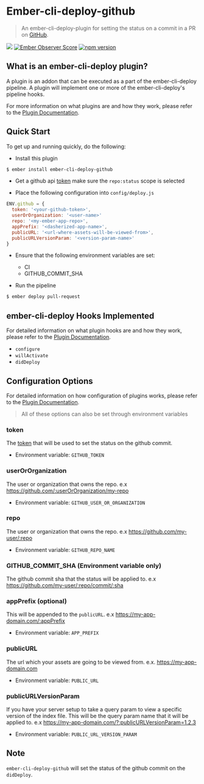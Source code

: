 # Ember-cli-deploy-github

> An ember-cli-deploy-plugin for setting the status on a commit in a PR on [GitHub](https://github.com/).

[![](https://ember-cli-deploy.github.io/ember-cli-deploy-version-badges/plugins/ember-cli-deploy-github.svg)](http://ember-cli-deploy.github.io/ember-cli-deploy-version-badges/)
[![Ember Observer Score](http://emberobserver.com/badges/ember-cli-deploy-github.svg)](http://emberobserver.com/addons/ember-cli-deploy-github)
[![npm version](https://badge.fury.io/js/ember-cli-deploy-github.svg)](https://badge.fury.io/js/ember-cli-deploy-github)

## What is an ember-cli-deploy plugin?

A plugin is an addon that can be executed as a part of the ember-cli-deploy pipeline. A plugin will implement one or more of the ember-cli-deploy's pipeline hooks.

For more information on what plugins are and how they work, please refer to the [Plugin Documentation][2].

## Quick Start

To get up and running quickly, do the following:

- Install this plugin

```bash
$ ember install ember-cli-deploy-github
```

- Get a github api [token](https://github.com/settings/tokens) make sure the `repo:status` scope is selected

- Place the following configuration into `config/deploy.js`

```javascript
ENV.github = {
  token: '<your-github-token>',
  userOrOrganization: '<user-name>'
  repo: '<my-ember-app-repo>',
  appPrefix: '<dasherized-app-name>',
  publicURL: '<url-where-assets-will-be-viewed-from>',
  publicURLVersionParam: '<version-param-name>'
}
```

- Ensure that the following environment variables are set:
  - CI
  - GITHUB_COMMIT_SHA

- Run the pipeline

```bash
$ ember deploy pull-request
```

## ember-cli-deploy Hooks Implemented

For detailed information on what plugin hooks are and how they work, please refer to the [Plugin Documentation][2].

- `configure`
- `willActivate`
- `didDeploy`

## Configuration Options

For detailed information on how configuration of plugins works, please refer to the [Plugin Documentation][2].

> All of these options can also be set through environment variables

### token 

The [token](https://github.com/settings/tokens) that will be used to set the status on the github commit.
 
- Environment variable: `GITHUB_TOKEN`

### userOrOrganization

The user or organization that owns the repo. e.x https://github.com/:userOrOrganization/my-repo
 
- Environment variable: `GITHUB_USER_OR_ORGANIZATION`

### repo

The user or organization that owns the repo. e.x https://github.com/my-user/:repo
 
- Environment variable: `GITHUB_REPO_NAME`

### GITHUB_COMMIT_SHA (Environment variable only)

The github commit sha that the status will be applied to. e.x https://github.com/my-user/:repo/commit/:sha

### appPrefix (optional)

This will be appended to the `publicURL`. e.x https://my-app-domain.com/:appPrefix

- Environment variable: `APP_PREFIX`

### publicURL

The url which your assets are going to be viewed from. e.x. https://my-app-domain.com

- Environment variable: `PUBLIC_URL`

### publicURLVersionParam

If you have your server setup to take a query param to view a specific version of the index file.
This will be the query param name that it will be applied to.
e.x https://my-app-domain.com/?:publicURLVersionParam=1.2.3

- Environment variable: `PUBLIC_URL_VERSION_PARAM`

## Note 

`ember-cli-deploy-github` will set the status of the github commit on the `didDeploy`. 

[2]: http://ember-cli.github.io/ember-cli-deploy/plugins "Plugin Documentation"
